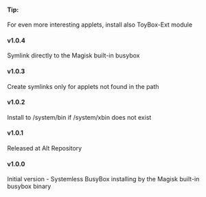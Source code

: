 #### Tip:

For even more interesting applets, install also ToyBox-Ext module

#### v1.0.4

Symlink directly to the Magisk built-in busybox

#### v1.0.3

Create symlinks only for applets not found in the path

#### v1.0.2

Install to /system/bin if /system/xbin does not exist

#### v1.0.1

Released at Alt Repository

#### v1.0.0

Initial version - Systemless BusyBox installing by the Magisk built-in busybox binary
